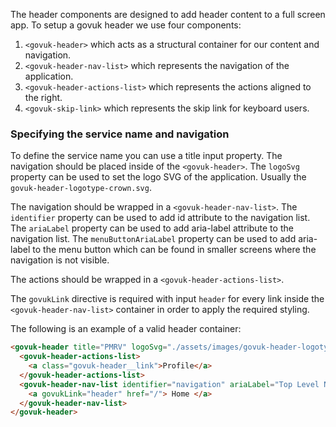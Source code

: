 The header components are designed to add header content to a full screen app.
To setup a govuk header we use four components:

1. `<govuk-header>` which acts as a structural container for our content and navigation.
2. `<govuk-header-nav-list>` which represents the navigation of the application.
3. `<govuk-header-actions-list>` which represents the actions aligned to the right.
4. `<govuk-skip-link>` which represents the skip link for keyboard users.

### Specifying the service name and navigation

To define the service name you can use a title input property. The navigation should be placed inside of the `<govuk-header>`.
The `logoSvg` property can be used to set the logo SVG of the application. Usually the
`govuk-header-logotype-crown.svg`.

The navigation should be wrapped in a `<govuk-header-nav-list>`. The `identifier` property can be used
to add id attribute to the navigation list. The `ariaLabel` property can be used to add aria-label
attribute to the navigation list. The `menuButtonAriaLabel` property can be used to add aria-label
to the menu button which can be found in smaller screens where the navigation is not visible.

The actions should be wrapped in a `<govuk-header-actions-list>`.

The `govukLink` directive is required with input `header` for every link inside the `<govuk-header-nav-list>` container
in order to apply the required styling.

The following is an example of a valid header container:

```html
<govuk-header title="PMRV" logoSvg="./assets/images/govuk-header-logotype-crown.svg">
  <govuk-header-actions-list>
    <a class="govuk-header__link">Profile</a>
  </govuk-header-actions-list>
  <govuk-header-nav-list identifier="navigation" ariaLabel="Top Level Navigation">
    <a govukLink="header" href="/"> Home </a>
  </govuk-header-nav-list>
</govuk-header>
```
